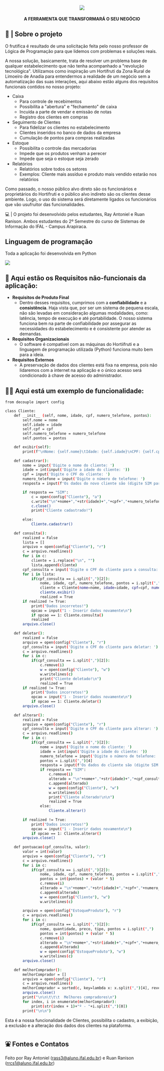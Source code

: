 <h1 align="center">
    <img src="FRUTIFICA.png" />
</h1>

<h4 align="center"> 
	A FERRAMENTA QUE TRANSFORMARÁ O SEU NEGÓCIO
</h4>


## 🍉 | Sobre o projeto

O frutifica é resultado de uma solicitação feita pelo nosso professor de Lógica de Programação para que lidemos com problemas e soluções reais.

A nossa solução, basicamente, trata de resolver um problema base de qualquer estabelecimento que não tenha acompanhado a "revolução tecnológica". Utilizamos como inspiração um Hortifruti da Zona Rural de Limoeiro de Anadia para entendermos a realidade de um negócio sem a automatização das suas interações, aqui abaixo estão alguns dos requisitos funcionais contidos no nosso projeto:
- Caixa
  	- Para controle de recebimentos
  	- Possibilita a "abertura" e "fechamento" de caixa
  	- Incuída a parte de vendar e emissão de notas
  	- Registro dos clientes em compras
- Seguimento de Clientes 
  	- Para fidelizar os clientes no estabelecimento
  	- Clientes inseridos no banco de dados da empresa
  	- Cumulação de pontos para compras realizadas
- Estoque 
  	- Possibilita o controle das mercadorias
  	- Impede que os produtos venham a perecer
  	- Impede que seja o estoque seja zerado
- Relatórios
  	- Relatórios sobre todos os setores
  	- Exemplos: Cliente mais assíduo e produto mais vendido estarão nos relatórios


Como passado, o nosso público alvo direto são os funcionários e proprietários do Hortifruti e o público alvo indireto são os clientes desse ambiente. Logo, o uso do sistema será diretamente ligados os funcionários que vão usufruitor das funcionalidades.

💻 | O projeto foi desenvolvido pelos estudantes, Ray Antoniel e Ruan Ranison.
Ambos estudantes do 2º Semestre do curso de Sistemas de Informação do IFAL - Campus Arapiraca.


## Linguagem de programação

Toda a aplicação foi desenvolvida em Python

<a>
  <img src="Python-Logo.png">
</a>


## 🧾 Aqui estão os Requisitos não-funcionais da aplicação:


- **Requisitos de Produto Final**
  	- Dentro desses requisitos, cumprimos com a **confiabilidade** e a **consistência**. Haja vista que, por ser um sistema de pequena escala, não são levadas em consideração algumas modalidades, como: latência, tempo de execução e até portabilidade. O nosso sistema funciona bem na parte de confiabilidade por assegurar as necessidades do estabelecimento e é consistente por atender as demandas.
- **Requisitos Organizacionais**
  	- O software é compatível com as máquinas do Hortiifruti e a linguagem de programação utilizada (Python) funciona muito bem para a ideia.
- **Requisitos Externos**
  	- A preservação de dados dos clientes está fixa na empresa, pois não lidaremos com a internet na aplicação e o único acesso será condicionado à chave de acesso do administrador.


## 👨‍💻 Aqui está um exemplo de funcionalidade:

```bash
from decouple import config

class Cliente:
    def __init__ (self, nome, idade, cpf, numero_telefone, pontos):
        self.nome = nome
        self.idade = idade
        self.cpf = cpf
        self.numero_telefone = numero_telefone
        self.pontos = pontos

    def exibir(self):
        print(f"\nNome: {self.nome}\tIdade: {self.idade}\nCPF: {self.cpf}\t\tNúmero de Telefone: {self.numero_telefone}\n\n")
    
    def cadastrar():
        nome = input('Digite o nome do cliente: ')
        idade = int(input('Digite a idade do cliente: '))
        cpf = input('Digite o CPF do cliente: ')
        numero_telefone = input('Digite o número de telefone: ')
        resposta = input(f'Os dados do novo cliente são (digite SIM para confirmar e NAO para reiniciar): \nNome: {nome},\nIdade: {idade},\nCPF: {cpf},\nNúmero de Telefone:  {numero_telefone} \n')

        if resposta == "SIM":
            c = open(config("Cliente"), "a")
            c.write("\n"+nome+","+str(idade)+","+cpf+","+numero_telefone+",0")
            c.close()
            print("Cliente cadastrado!")
            
        else:
            Cliente.cadastrar()
            
    def consulta():
        realized = False
        lista = []
        arquivo = open(config("Cliente"), "r")
        c = arquivo.readlines()
        for i in c:
            cliente = i.replace("\n", "")
            lista.append(cliente)
        cpf_consulta = input('Digite o CPF do cliente para a consulta: ')
        for i in lista:
            if(cpf_consulta == i.split(",")[2]):
                nome, idade, cpf, numero_telefone, pontos = i.split(",")
                cliente = Cliente(nome=nome, idade=idade, cpf=cpf, numero_telefone=numero_telefone, pontos=pontos)
                cliente.exibir()
                realized = True
        if realized != True:
            print("Dados incorretos!")
            opcao = input("1 - Inserir dados novamente\n")
            if opcao == 1: Cliente.consulta()
            realized 
        arquivo.close()
        
    def deletar():
        realized = False
        arquivo = open(config("Cliente"), "r")
        cpf_consulta = input('Digite o CPF do cliente para deletar: ')
        c = arquivo.readlines()
        for i in c:
            if(cpf_consulta == i.split(",")[2]):
                c.remove(i)
                w = open(config("Cliente"), "w")
                w.writelines(c)
                print("Cliente deletado!\n")
                realized = True
        if realized != True:
            print("Dados incorretos!")
            opcao = input("1 - Inserir dados novamente\n")
            if opcao == 1: Cliente.deletar()        
        arquivo.close()
    
    def alterar():
        realized = False
        arquivo = open(config("Cliente"), "r")
        cpf_consulta = input('Digite o CPF do cliente para alterar: ')
        c = arquivo.readlines()
        for i in c:
            if(cpf_consulta == i.split(",")[2]):
                nome = input('Digite o nome do cliente: ')
                idade = int(input('Digite a idade do cliente: '))
                numero_telefone = input('Digite o número de telefone: ')
                pontos = i.split(",")[4]
                resposta = input(f'Os dados do cliente são (digite SIM para confirmar e NAO para reiniciar): \nNome: {nome},\nIdade: {idade},\nCPF: {cpf_consulta},\nNúmero de Telefone:  {numero_telefone} \n')
                if resposta == "SIM":
                    c.remove(i)
                    alterado = "\n"+nome+","+str(idade)+","+cpf_consulta+","+numero_telefone+","+pontos
                    c.append(alterado)
                    w = open(config("Cliente"), "w")
                    w.writelines(c)
                    print("Cliente alterado!\n\n")
                    realized = True
                else:
                    Cliente.alterar()
                
        if realized != True:
            print("Dados incorretos!")
            opcao = input("1 - Inserir dados novamente\n")
            if opcao == 1: Cliente.alterar()     
        arquivo.close()        
        
    def pontuacao(cpf_consulta, valor):
        valor = int(valor)
        arquivo = open(config("Cliente"), "r")
        c = arquivo.readlines()
        for i in c:
            if(cpf_consulta == i.split(",")[2]):
                nome, idade, cpf, numero_telefone, pontos = i.split(",")
                pontos = int(pontos) + (valor * 5)
                c.remove(i)
                alterado = "\n"+nome+","+str(idade)+","+cpf+","+numero_telefone+","+str(pontos)
                c.append(alterado)
                w = open(config("Cliente"), "w")
                w.writelines(c)   
        
        arquivo = open(config("EstoqueProduto"), "r")
        c = arquivo.readlines()
        for i in c:
            if(cpf_consulta == i.split(",")[2]):
                nome, quantidade, preco, tipo, pontos = i.split(",")
                pontos = int(pontos) + (valor * 5)
                c.remove(i)
                alterado = "\n"+nome+","+str(idade)+","+cpf+","+numero_telefone+","+str(pontos)
                c.append(alterado)
                w = open(config("EstoqueProduto"), "w")
                w.writelines(c)   
        arquivo.close()
        
    def melhorComprador():
        melhorComprador = []
        arquivo = open(config("Cliente"), "r")
        c = arquivo.readlines()
        melhorComprador = sorted(c, key=lambda x: x.split(",")[4], reverse=True)
        arquivo.close()
        print("\n\n\t\t\t  Melhores compradores\n")
        for index, i in enumerate(melhorComprador):
            print(str(index + 1)+"º - "+i.split(",")[0])
        print("\n\n")
```
Esta é a nossa funcionalidade de Clientes, possibilita o cadastro, a exibição, a exclusão e a alteração dos dados dos clientes na plataforma.


## ⛲ Fontes e Contatos

[Mestres da Web]: [https://nodejs.org/](https://www.mestresdaweb.com.br/tecnologias/requisitos-funcionais-e-nao-funcionais-o-que-sao)
[Logo de Python]: [https://www.typescriptlang.org/](https://logosmarcas.net/python-logo/)

Feito por Ray Antoniel (rass3@aluno.ifal.edu.br) e Ruan Ranison (rrcs1@aluno.ifal.edu.br)
